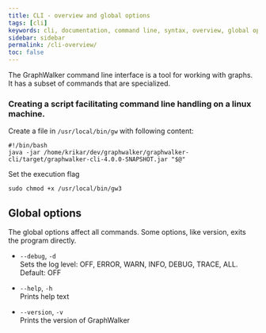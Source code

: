 ```yaml
---
title: CLI - overview and global options
tags: [cli]
keywords: cli, documentation, command line, syntax, overview, global options
sidebar: sidebar
permalink: /cli-overview/
toc: false
---
```



The GraphWalker command line interface is a tool for working with graphs. It has a subset of commands that are specialized.


### Creating a script facilitating command line handling on a linux machine.

Create a file in `/usr/local/bin/gw` with following content:

```
#!/bin/bash
java -jar /home/krikar/dev/graphwalker/graphwalker-cli/target/graphwalker-cli-4.0.0-SNAPSHOT.jar "$@"
```

Set the execution flag

```
sudo chmod +x /usr/local/bin/gw3
```

## Global options

The global options affect all commands. Some options, like version, exits the program directly.

* `--debug`, `-d`<br>
Sets the log level: OFF, ERROR, WARN, INFO, DEBUG, TRACE, ALL.
Default: OFF<br>

* `--help`, `-h`<br>
Prints help text

* `--version`, `-v`<br>
Prints the version of GraphWalker
